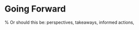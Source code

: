 # Going Forward

% Or should this be: perspectives, takeaways, informed actions,

```{tableofcontents}
```
